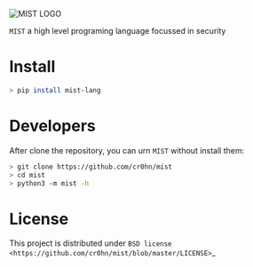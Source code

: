 ![MIST LOGO](https://raw.githubusercontent.com/cr0hn/mist/master/doc/images/logo-400x400.png)

`MIST` a high level programing language focussed in security

# Install

```bash
> pip install mist-lang
```

# Developers

After clone the repository, you can urn `MIST` without install them:

```bash
> git clone https://github.com/cr0hn/mist
> cd mist
> python3 -m mist -h
```

# License

This project is distributed under `BSD license <https://github.com/cr0hn/mist/blob/master/LICENSE>`_


